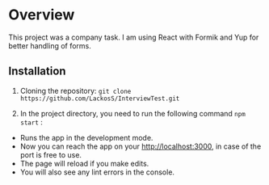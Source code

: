 # Overview

This project was a company task. I am using React with Formik and Yup for better handling of forms.

## Installation

1. Cloning the repository: `git clone https://github.com/LackosS/InterviewTest.git`

2. In the project directory, you need to run the following command `npm start` :

- Runs the app in the development mode.
- Now you can reach the app on your [http://localhost:3000](http://localhost:3000), in case of the port is free to use.
- The page will reload if you make edits.
- You will also see any lint errors in the console.
